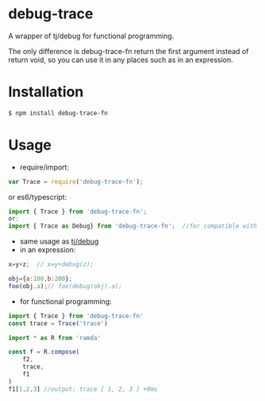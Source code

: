# debug-trace
A  wrapper of tj/debug for functional programming. 

The only difference is debug-trace-fn return the first argument instead of return void, so you can use it in any places such as in an expression. 

# Installation

```bash
$ npm install debug-trace-fn
```

# Usage

- require/import:

```javascript
var Trace = require('debug-trace-fn');
```

  or es6/typescript:

```typescript
import { Trace } from 'debug-trace-fn';
or:
import { Trace as Debug} from 'debug-trace-fn';  //for compatible with tj/debug
```


- same usage as [tj/debug](https://github.com/visionmedia/debug)
- in an expression: 


```javascript
x=y+z;  // x=y+debug(z);

obj={a:100,b:200};
foo(obj.a);// foo(debug(obj).a);
```

- for functional programming:

```javascript
import { Trace } from 'debug-trace-fn'
const trace = Trace('trace')

import * as R from 'ramda'

const f = R.compose(
    f2,
    trace,
    f1
)
f1[1,2,3] //output: trace [ 1, 2, 3 ] +0ms
```

  